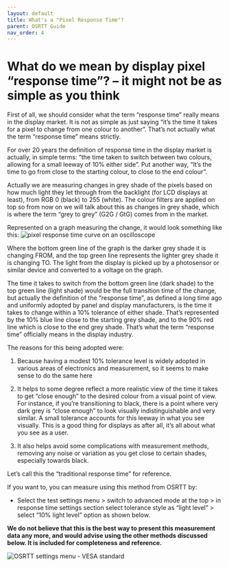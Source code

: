 ```yaml
---
layout: default
title: What's a "Pixel Response Time"?
parent: OSRTT Guide
nav_order: 4
---
```


# What do we mean by display pixel “response time”? – it might not be as simple as you think
First of all, we should consider what the term “response time” really means in the display market. It is not as simple as just saying “it’s the time it takes for a pixel to change from one colour to another”. That’s not actually what the term “response time” means strictly.

For over 20 years the definition of response time in the display market is actually, in simple terms: “the time taken to switch between two colours, allowing for a small leeway of 10% either side”.  Put another way, “It’s the time to go from close to the starting colour, to close to the end colour”. 

Actually we are measuring changes in grey shade of the pixels based on how much light they let through from the backlight (for LCD displays at least), from RGB 0 (black) to 255 (white). The colour filters are applied on top so from now on we will talk about this as changes in grey shade, which is where the term “grey to grey” (G2G / GtG) comes from in the market.

Represented on a graph measuring the change, it would look something like this:
![pixel response time curve on an oscilloscope](/assets/images/osrtt-guide-images/img1.png)

Where the bottom green line of the graph is the darker grey shade it is changing FROM, and the top green line represents the lighter grey shade it is changing TO. The light from the display is picked up by a photosensor or similar device and converted to a voltage on the graph.

The time it takes to switch from the bottom green line (dark shade) to the top green line (light shade) would be the full transition time of the change, but actually the definition of the “response time”, as defined a long time ago and uniformly adopted by panel and display manufacturers, is the time it takes to change within a 10% tolerance of either shade. That’s represented by the 10% blue line close to the starting grey shade, and to the 90% red line which is close to the end grey shade. That’s what the term “response time” officially means in the display industry.

The reasons for this being adopted were:

1.	Because having a modest 10% tolerance level is widely adopted in various areas of electronics and measurement, so it seems to make sense to do the same here

2.	It helps to some degree reflect a more realistic view of the time it takes to get “close enough” to the desired colour from a visual point of view. For instance, if you’re transitioning to black, there is a point where very dark grey is “close enough” to look visually indistinguishable and very similar. A small tolerance accounts for this leeway in what you see visually. This is a good thing for displays as after all, it’s all about what you see as a user.

3.	It also helps avoid some complications with measurement methods, removing any noise or variation as you get close to certain shades, especially towards black.

Let’s call this the “traditional response time” for reference.

If you want to, you can measure using this method from OSRTT by:
-	Select the test settings menu > switch to advanced mode at the top > in response time settings section select tolerance style as “light level” > select “10%  light level” option as shown below. 

**We do not believe that this is the best way to present this measurement data any more, and would advise using the other methods discussed below. It is included for completeness and reference.**

![OSRTT settings menu - VESA standard](/assets/images/osrtt-guide-images/img2.png)
 
